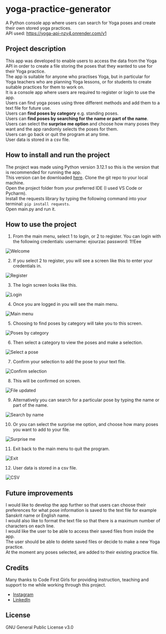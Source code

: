 # yoga-practice-generator

A Python console app where users can search for Yoga poses and create their own stored yoga practices.  
API used: https://yoga-api-nzy4.onrender.com/v1

## Project description

This app was developed to enable users to access the data from the Yoga API in order to create a file storing the poses that they wanted to use for their Yoga practice.  
The app is suitable for anyone who practises Yoga, but in particular for Yoga teachers who are planning Yoga lessons, or for students to create suitable practices for them to work on.  
It is a console app where users are required to register or login to use the app.  
Users can find yoga poses using three different methods and add them to a text file for future use.  
Users can **find poses by category** e.g. standing poses.  
Users can **find poses by searching for the name or part of the name**.  
Users can select the **surprise me option** and choose how many poses they want and the app randomly selects the poses for them.  
Users can go back or quit the program at any time.  
User data is stored in a csv file.

## How to install and run the project

The project was made using Python version 3.12.1 so this is the version that is recommended for running the app.  
This version can be downloaded [here](https://www.python.org/downloads/release/python-3121/).
Clone the git repo to your local machine.  
Open the project folder from your preferred IDE (I used VS Code or Pycharm).  
Install the requests library by typing the following command into your terminal: `pip install requests`.  
Open main.py and run it.

## How to use the project

1. From the main menu, select 1 to login, or 2 to register. 
    You can login with the following credentials: 
    username: ejourzac
    password: 1!!Eee
    
![Welcome](/images/1.Welcome.png) 

2. If you select 2 to register, you will see a screen like this to enter your credentials in.

![Register](/images/2.register.png) 

3. The login screen looks like this.

![Login](/images/3.login.png) 

4. Once you are logged in you will see the main menu.

![Main menu](/images/4.main_menu.png) 

5. Choosing to find poses by category will take you to this screen.

![Poses by category](/images/5.yoga_categories.png) 

6. Then select a category to view the poses and make a selection.

![Select a pose](/images/6.select_pose.png) 

7. Confirm your selection to add the pose to your text file.

![Confirm selection](/images/7.confirm_selection.png) 

8. This will be confirmed on screen.

![File updated](/images/8.file_updated.png) 

9. Alternatively you can search for a particular pose by typing the name or part of the name.

![Search by name](/images/1.Welcome.png) 

10. Or you can select the surprise me option, and choose how many poses you want to add to your file.

![Surprise me](/images/10.surprise_me.png) 

11. Exit back to the main menu to quit the program.

![Exit](/images/11.quit.png) 

12. User data is stored in a csv file.

![CSV](/images/12.csv.png) 

## Future improvements

I would like to develop the app further so that users can choose their preferences for what pose information is saved to the text file for example Sanskrit name or English name.  
I would also like to format the text file so that there is a maximum number of characters on each line.  
I would like the user to be able to access their saved files from inside the app.  
The user should be able to delete saved files or decide to make a new Yoga practice.  
At the moment any poses selected, are added to their existing practice file.

## Credits

Many thanks to Code First Girls for providing instruction, teaching and support to me while working through this project.
* [Instagram](https://www.instagram.com/codefirstgirls/)
* [LinkedIn](https://www.linkedin.com/company/code-first-girls/)

## License

GNU General Public License v3.0
